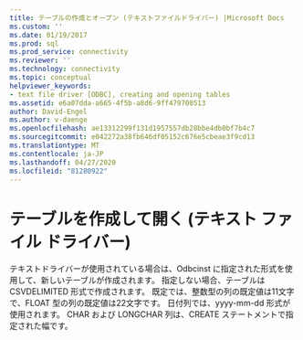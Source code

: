 ```yaml
---
title: テーブルの作成とオープン (テキストファイルドライバー) |Microsoft Docs
ms.custom: ''
ms.date: 01/19/2017
ms.prod: sql
ms.prod_service: connectivity
ms.reviewer: ''
ms.technology: connectivity
ms.topic: conceptual
helpviewer_keywords:
- text file driver [ODBC], creating and opening tables
ms.assetid: e6a07dda-a665-4f5b-a8d6-9ff479700513
author: David-Engel
ms.author: v-daenge
ms.openlocfilehash: ae13312299f131d1957557db28bbe4db0bf7b4c7
ms.sourcegitcommit: e042272a38fb646df05152c676e5cbeae3f9cd13
ms.translationtype: MT
ms.contentlocale: ja-JP
ms.lasthandoff: 04/27/2020
ms.locfileid: "81280922"
---
```

# <a name="creating-and-opening-tables-text-file-driver"></a>テーブルを作成して開く (テキスト ファイル ドライバー)
テキストドライバーが使用されている場合は、Odbcinst に指定された形式を使用して、新しいテーブルが作成されます。 指定しない場合、テーブルは CSVDELIMITED 形式で作成されます。 既定では、整数型の列の既定値は11文字で、FLOAT 型の列の既定値は22文字です。 日付列では、yyyy-mm-dd 形式が使用されます。 CHAR および LONGCHAR 列は、CREATE ステートメントで指定された幅です。
